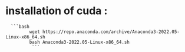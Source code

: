  # installation of cuda : 
      ```bash 
             wget https://repo.anaconda.com/archive/Anaconda3-2022.05-Linux-x86_64.sh   
             bash Anaconda3-2022.05-Linux-x86_64.sh
              ```
